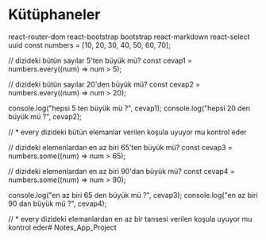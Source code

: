 # Kütüphaneler
react-router-dom
react-bootstrap
bootstrap
react-markdown
react-select
uuid
const numbers = [10, 20, 30, 40, 50, 60, 70];

// dizideki bütün sayılar 5'ten büyük mü? const cevap1 = numbers.every((num) => num > 5);

// dizideki bütün sayılar 20'den büyük mü? const cevap2 = numbers.every((num) => num > 20);

console.log("hepsi 5 ten büyük mü ?", cevap1); console.log("hepsi 20 den büyük mü ?", cevap2);

// * every dizideki bütün elemanlar verilen koşula uyuyor mu kontrol eder

// dizideki elemenlardan en az biri 65'ten büyük mü? const cevap3 = numbers.some((num) => num > 65);

// dizideki elemenlardan en az biri 90'dan büyük mü? const cevap4 = numbers.some((num) => num > 90);

console.log("en az biri 65 den büyük mü ?", cevap3); console.log("en az biri 90 dan büyük mü ?", cevap4);

// * every dizideki elemanlardan en az bir tansesi verilen koşula uyuyor mu kontrol eder# Notes_App_Project

